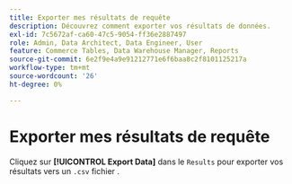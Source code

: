 ```yaml
---
title: Exporter mes résultats de requête
description: Découvrez comment exporter vos résultats de données.
exl-id: 7c5672af-ca60-47c5-9054-ff36e2887497
role: Admin, Data Architect, Data Engineer, User
feature: Commerce Tables, Data Warehouse Manager, Reports
source-git-commit: 6e2f9e4a9e91212771e6f6baa8c2f8101125217a
workflow-type: tm+mt
source-wordcount: '26'
ht-degree: 0%

---
```


# Exporter mes résultats de requête

Cliquez sur **[!UICONTROL Export Data]** dans le `Results` pour exporter vos résultats vers un `.csv` fichier .

